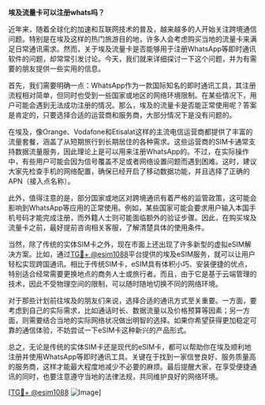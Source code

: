 **埃及流量卡可以注册whats吗？**

近年来，随着全球化的加速和互联网技术的普及，越来越多的人开始关注跨境通信问题。特别是在埃及这样的热门旅游目的地，许多人会考虑购买当地的流量卡来满足日常通讯需求。然而，关于埃及流量卡是否能够用于注册WhatsApp等即时通讯软件的问题，却常常引发讨论。今天，我们就来详细探讨一下这个问题，并为有需要的朋友提供一些实用的信息。

首先，我们需要明确一点：WhatsApp作为一款国际知名的即时通讯工具，其注册流程相对简单，但同时也受到一些国家或地区的网络环境限制。在某些情况下，用户可能会遇到无法成功注册的情况。那么，埃及的流量卡是否能正常使用呢？答案是肯定的，只要选择合适的运营商和服务商，大部分情况下是没有问题的。

在埃及，像Orange、Vodafone和Etisalat这样的主流电信运营商都提供了丰富的流量套餐，涵盖了从短期旅行到长期居住的各种需求。这些运营商的SIM卡通常支持数据流量服务，因此理论上是可以用来注册WhatsApp的。不过，在实际操作中，有些用户可能会因为信号覆盖不足或者网络设置问题而遇到困难。这时，建议大家先检查手机的网络配置，确保已经开启了移动数据功能，并且选择了正确的APN（接入点名称）。

此外，值得注意的是，部分国家或地区对跨境通讯有着严格的监管政策，这可能会影响到WhatsApp等应用的正常使用。例如，某些国家可能会要求用户输入本国手机号码才能完成注册，而外籍人士则可能面临额外的验证步骤。因此，在购买埃及流量卡之前，最好提前咨询相关客服，了解清楚具体的使用条件。

当然，除了传统的实体SIM卡之外，现在市面上还出现了许多新型的虚拟eSIM解决方案。比如，通过[TG💪+ @esim1088](https://t.me/s/esim1088)平台提供的埃及eSIM服务，就可以让用户轻松实现跨国通讯。相比于传统SIM卡，eSIM具有体积小巧、安装便捷的优点，特别适合经常需要更换地点的商务人士或旅行者。而且，由于它是基于云端管理的技术，因此不受物理空间的限制，可以随时随地切换不同的网络环境。

对于那些计划前往埃及的朋友们来说，选择合适的通讯方式至关重要。一方面，要考虑到自己的实际需求，比如通话时长、数据流量以及价格预算等因素；另一方面，则需要结合当地的实际网络状况做出明智的选择。如果你希望获得更加稳定可靠的通信体验，不妨尝试一下eSIM卡这种新兴的产品形式。

总之，无论是传统的实体SIM卡还是现代的eSIM卡，都可以帮助你在埃及顺利地注册并使用WhatsApp等即时通讯工具。关键在于找到一家信誉良好、服务质量高的服务商，这样才能最大程度地减少不必要的麻烦。最后提醒大家，在享受便捷通讯的同时，也要注意遵守当地的法律法规，共同维护良好的网络环境。

[[TG💪+ @esim1088](https://t.me/s/esim1088) ![Image](https://i.postimg.cc/4NQfJmqS/Snipaste-2025-05-13-00-14-12.png)]